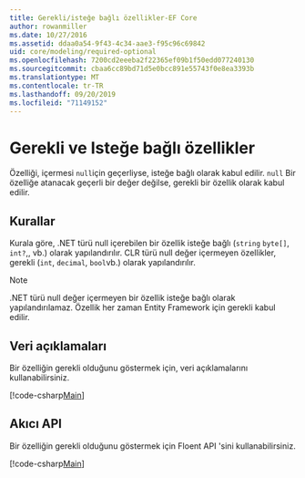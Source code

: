 ```yaml
---
title: Gerekli/isteğe bağlı özellikler-EF Core
author: rowanmiller
ms.date: 10/27/2016
ms.assetid: ddaa0a54-9f43-4c34-aae3-f95c96c69842
uid: core/modeling/required-optional
ms.openlocfilehash: 7200cd2eeeba2f22365ef09b1f50edd077240130
ms.sourcegitcommit: cbaa6cc89bd71d5e0bcc891e55743f0e8ea3393b
ms.translationtype: MT
ms.contentlocale: tr-TR
ms.lasthandoff: 09/20/2019
ms.locfileid: "71149152"
---
```

# <a name="required-and-optional-properties"></a>Gerekli ve Isteğe bağlı özellikler

Özelliği, içermesi `null`için geçerliyse, isteğe bağlı olarak kabul edilir. `null` Bir özelliğe atanacak geçerli bir değer değilse, gerekli bir özellik olarak kabul edilir.

## <a name="conventions"></a>Kurallar

Kurala göre, .NET türü null içerebilen bir özellik isteğe bağlı (`string` `byte[]`, `int?`,, vb.) olarak yapılandırılır. CLR türü null değer içermeyen özellikler, gerekli (`int`, `decimal`, `bool`vb.) olarak yapılandırılır.

> [!NOTE]  
> .NET türü null değer içermeyen bir özellik isteğe bağlı olarak yapılandırılamaz. Özellik her zaman Entity Framework için gerekli kabul edilir.

## <a name="data-annotations"></a>Veri açıklamaları

Bir özelliğin gerekli olduğunu göstermek için, veri açıklamalarını kullanabilirsiniz.

[!code-csharp[Main](../../../samples/core/Modeling/DataAnnotations/Samples/Required.cs?highlight=14)]

## <a name="fluent-api"></a>Akıcı API

Bir özelliğin gerekli olduğunu göstermek için Floent API 'sini kullanabilirsiniz.

[!code-csharp[Main](../../../samples/core/Modeling/FluentAPI/Samples/Required.cs?highlight=11-13)]

